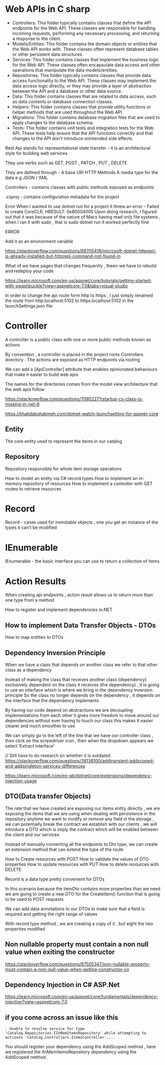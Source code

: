 
# Web APIs in C sharp

* Controllers: This folder typically contains classes that define the API endpoints for the Web API. These classes are responsible for handling incoming requests, performing any necessary processing, and returning a response to the client.
* Models/Entities: This folder contains the domain objects or entities that the Web API works with. These classes often represent database tables or other persistent data structures.
* Services: This folder contains classes that implement the business logic for the Web API. These classes often encapsulate data access and other operations that manipulate the data models/entities.
* Repositories: This folder typically contains classes that provide data access functionality to the Web API. These classes may implement the data access logic directly, or they may provide a layer of abstraction between the API and a database or other data source.
* Data: This folder contains classes that are related to data access, such as data contexts or database connection classes.
* Helpers: This folder contains classes that provide utility functions or helper methods that are used throughout the Web API.
* Migrations: This folder contains database migration files that are used to apply changes to the database schema.
* Tests: This folder contains unit tests and integration tests for the Web API. These tests help ensure that the API functions correctly and that changes to the API don't introduce unintended side effects.

Rest Api stands for representational state transfer - it is an architectural style for building web services

They use verbs such as GET, POST , PATCH , PUT , DELETE

They are defined through -
A base URI
HTTP Methods
A media type for the data e.g JSON / XML

Controllers - contains classes with public methods exposed as endpoints

.csproj - contains configuration metadata for the project

Error
When I wanted to use dotnet run for a project it threw an error - Failed to create CoreCLR, HRESULT: 0x80004005
Upon doing research, I figured out that it was because of the nature of Macs having read only file systems , when I ran it with sudo , that is sudo dotnet run it worked perfectly fine

ERROR

Add it as an environment variable

<https://stackoverflow.com/questions/68705418/microsoft-dotnet-httprepl-is-already-installed-but-httprepl-command-not-found-in>

What of we have pages that changes frequently , theen we have to rebuild and redeploy your code

<https://learn.microsoft.com/en-us/aspnet/core/tutorials/getting-started-with-swashbuckle?view=aspnetcore-7.0&tabs=visual-studio>

In order to change the api route form http to https , I just simply renamed the route from http:localhost:5102 to https:localhost:5102 in the launchSettings.json file

# Controller  

A controller is a public class with one or more public methods known as actions

By convention , a controller is placed in the project roots Controllers directory . The actions are exposed as HTTP endpoints via routing

We can add a [ApiController] attribute that enables opinionated behaviours that make it easier to build web apis

The names for the directories comes from the model view architecture that the web apis follow

<https://stackoverflow.com/questions/70952271/startup-cs-class-is-missing-in-net-6>

<https://khalidabuhakmeh.com/dotnet-watch-launchsetting-for-aspnet-core>

## Entity

The core entity used to represent the items in our catalog

## Repository

Repository responsible for whole item storage operations

How to model an entity via C# record types
How to implement an in-memory repository of resources
How to implement a controller with GET routes to retrieve resources

# Record

Record - cases used for immutable objects , one you get an instance of the types it can’t be modified

# IEnumerable

IEnumerable - the basic interface you can use to return a collection of items

# Action Results

When creating api endpoints , action result allows us to return more than one type from a method




How to register and implement dependencies in.NET

## How to implement Data Transfer Objects - DTOs  

How to map entities to DTOs

## Dependency Inversion Principle  

When we have a class that depends on another class we refer to that other class as a dependency

Instead of making the class that receives another class (dependency) exclusively dependent on the class it receives (the dependency) , it is going to use an interface which is where we bring in the dependency inversion principle
So the class no longer depends on the dependency , it depends on the interface that the dependency implements

By having our code depend on abstractions we are decoupling implementations from each other ti gives more freedom to move around our dependencies without ever having to touch our class this makes it easier clearer and much smoother to use

We can simply go to the left of the line that we have our controller class , then click on the screwdriver icon , then when the dropdown appears we select ‘Extract interface’

// Still have to do research on whether it is outdated
<https://stackoverflow.com/questions/38138100/addtransient-addscoped-and-addsingleton-services-differences>

<https://learn.microsoft.com/en-gb/dotnet/core/extensions/dependency-injection-usage>

## DTO(Data transfer Objects)

The rate that we have created are exposing our items entity directly , we are exposing the items that we are using when dealing with persistence in the repository anytime we want to modify or remove any field in the storage , we can potentially break the contract we establish with our clients , we will introduce a DTO which is imply the contract which will be enabled between the client and our services

Instead of manually converting all the endpoints to Dto type, we can create an extension method that can extend the type of the route

How to Create resources with POST
How to validate the values of DTO properties
How to update resources with PUT
How to delete resources with DELETE

Record is a data type pretty convenient for DTOs

In this scenario because the itemDto contains more properties than we need we are going to create a new DTO for the CreateItem() function that is going to be used to POST requests

We can add data annotations to our DTOs to make sure that a field is required and getting the right range of values

With record type method , we are creating a copy of it , but eight the two properties modified

## Non nullable property must contain a non null value when exiting the constructor

<https://stackoverflow.com/questions/67505347/non-nullable-property-must-contain-a-non-null-value-when-exiting-constructor-co>

## Dependency Injection in C# ASP.Net

<https://learn.microsoft.com/en-us/aspnet/core/fundamentals/dependency-injection?view=aspnetcore-7.0>

## if you come across an issue like this

    - Unable to resolve service for type 'Catalog.Repositories.IInMemItemsRepository' while attempting to activate 'Catalog.Controllers.ItemsController'....

You should register your dependency using the AddScoped method , here we registered the IInMemItemsRepository dependency using the AddScoped method.
